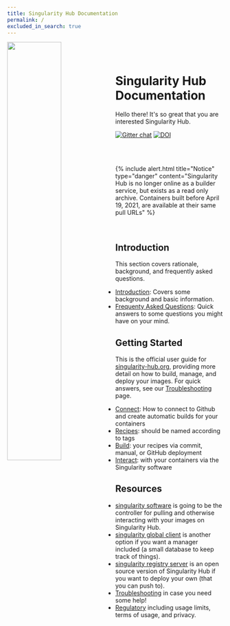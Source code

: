 ```yaml
---
title: Singularity Hub Documentation
permalink: /
excluded_in_search: true
---
```


<div style="float:right; margin-bottom:50px;color:#666">
</div>

<div>
    <img src="assets/img/logo.png" style="width:50%; float:left">
</div><br><br>


# Singularity Hub Documentation

Hello there! It's so great that you are interested Singularity Hub.

[![Gitter chat](https://badges.gitter.im/gitterHQ/gitter.png)](https://gitter.im/singularityhub/lobby)
[![DOI](https://img.shields.io/badge/paper-plos--one-blue.svg)](https://doi.org/10.1371/journal.pone.0188511)

<br>
<br>

{% include alert.html title="Notice" type="danger" content="Singularity
Hub is no longer online as a builder service, but exists as a read only archive. Containers built before April 19, 2021, are available at their same pull URLs" %}



<br>

## Introduction
This section covers rationale, background, and frequently asked questions.

 - [Introduction](docs/introduction): Covers some background and basic information.
 - [Frequenty Asked Questions](docs/faq): Quick answers to some questions you might have on your mind.

## Getting Started

This is the official user guide for [singularity-hub.org](https://singularity-hub.org), providing more detail on how to build, manage, and deploy your images. For quick answers, see our [Troubleshooting](support/troubleshooting) page.

 - [Connect](docs/getting-started/connect): How to connect to Github and create automatic builds for your containers
 - [Recipes](docs/getting-started/recipes): should be named according to tags
 - [Build](docs/builds): your recipes via commit, manual, or GitHub deployment
 - [Interact](docs/interact): with your containers via the Singularity software

## Resources

- [singularity software](https://www.sylabs.io/guides/3.1/user-guide/) is going to be the controller for pulling and otherwise interacting with your images on Singularity Hub.
- [singularity global client](https://singularityhub.github.io/sregistry-cli) is another option if you want a manager included (a small database to keep track of things).
- [singularity registry server](https://singularityhub.github.io/sregistry) is an open source version of Singularity Hub if you want to deploy your own (that you can push to).
- [Troubleshooting](docs/support/troubleshooting) in case you need some help!
- [Regulatory](docs/regulatory) including usage limits, terms of usage, and privacy.

